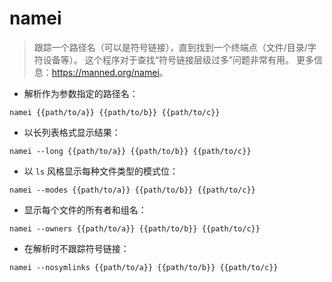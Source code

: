 # namei

> 跟踪一个路径名（可以是符号链接），直到找到一个终端点（文件/目录/字符设备等）。
> 这个程序对于查找“符号链接层级过多”问题非常有用。
> 更多信息：<https://manned.org/namei>。

- 解析作为参数指定的路径名：

`namei {{path/to/a}} {{path/to/b}} {{path/to/c}}`

- 以长列表格式显示结果：

`namei --long {{path/to/a}} {{path/to/b}} {{path/to/c}}`

- 以 `ls` 风格显示每种文件类型的模式位：

`namei --modes {{path/to/a}} {{path/to/b}} {{path/to/c}}`

- 显示每个文件的所有者和组名：

`namei --owners {{path/to/a}} {{path/to/b}} {{path/to/c}}`

- 在解析时不跟踪符号链接：

`namei --nosymlinks {{path/to/a}} {{path/to/b}} {{path/to/c}}`